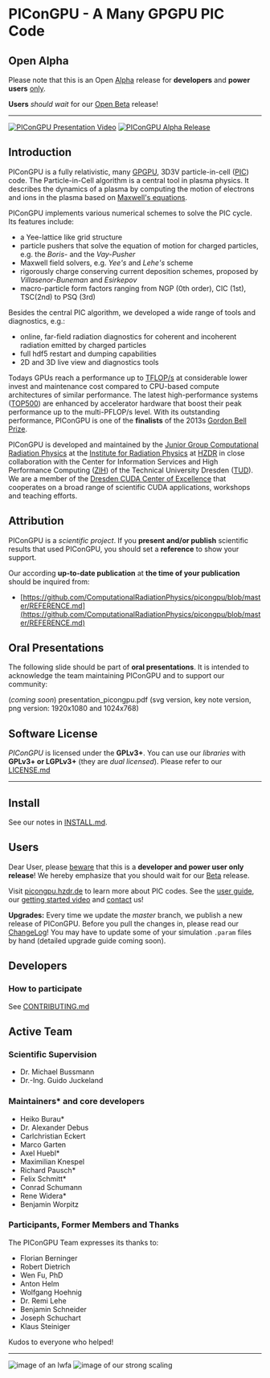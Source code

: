 PIConGPU - A Many GPGPU PIC Code
================================================================

Open Alpha
----------

Please note that this is an Open
[Alpha](https://en.wikipedia.org/wiki/Software_release_life_cycle#Alpha)
release for **developers** and **power users** [only](#users).

**Users** *should wait* for our 
[Open Beta](https://github.com/ComputationalRadiationPhysics/picongpu/milestones)
release!

********************************************************************************

[![PIConGPU Presentation Video](http://img.youtube.com/vi/nwZuG-XtUDE/0.jpg)](http://www.youtube.com/watch?v=nwZuG-XtUDE)
[![PIConGPU Alpha Release](doc/logo/pic_logo_vert_180x360_alpha.png)](http://www.youtube.com/watch?v=nwZuG-XtUDE)

Introduction
------------

PIConGPU is a fully relativistic, many
[GPGPU](http://en.wikipedia.org/wiki/Graphics_processing_unit),
3D3V particle-in-cell ([PIC](http://en.wikipedia.org/wiki/Particle-in-cell))
code. The Particle-in-Cell algorithm is a central tool in plasma physics.
It describes the dynamics of a plasma by computing the motion of
electrons and ions in the plasma based on
[Maxwell's equations](http://en.wikipedia.org/wiki/Maxwell%27s_equations).

PIConGPU implements various numerical schemes to solve the PIC cycle.
Its features include:
- a Yee-lattice like grid structure
- particle pushers that solve the equation of motion for
charged particles, e.g. the *Boris-* and the *Vay-Pusher*
- Maxwell field solvers, e.g. *Yee's* and *Lehe's* scheme
- rigorously charge conserving current deposition schemes, proposed by
*Villasenor-Buneman* and *Esirkepov*
- macro-particle form factors ranging from NGP (0th order), CIC (1st), TSC(2nd)
  to PSQ (3rd)

Besides the central PIC algorithm, we developed a wide range of tools and diagnostics, e.g.:
- online, far-field radiation diagnostics for coherent and incoherent radiation
  emitted by charged particles
- full hdf5 restart and dumping capabilities
- 2D and 3D live view and diagnostics tools

Todays GPUs reach a performance up to
[TFLOP/s](http://en.wikipedia.org/wiki/FLOPS)
at considerable lower invest and maintenance cost compared to CPU-based compute
architectures of similar performance. The latest high-performance systems
([TOP500](http://www.top500.org/)) are enhanced by accelerator hardware that
boost their peak performance up to the multi-PFLOP/s level. With its
outstanding performance, PIConGPU is one of the **finalists** of the 2013s
[Gordon Bell Prize](http://sc13.supercomputing.org/content/acm-gordon-bell-prize).

PIConGPU is developed and maintained by the
[Junior Group Computational Radiation Physics](http://www.hzdr.de/db/Cms?pNid=132&pOid=30354)
at the [Institute for Radiation Physics](http://www.hzdr.de/db/Cms?pNid=132)
at [HZDR](http://www.hzdr.de/) in close collaboration with the Center
for Information Services and High Performance Computing
([ZIH](http://tu-dresden.de/die_tu_dresden/zentrale_einrichtungen/zih)) of the
Technical University Dresden ([TUD](http://www.tu-dresden.de)). We are a
member of the [Dresden CUDA Center of Excellence](http://ccoe-dresden.de/) that
cooperates on a broad range of scientific CUDA applications, workshops and
teaching efforts.

Attribution
-----------

PIConGPU is a *scientific project*. If you **present and/or publish** scientific
results that used PIConGPU, you should set a **reference** to show your support.

Our according **up-to-date publication** at **the time of your publication**
should be inquired from:
- [https://github.com/ComputationalRadiationPhysics/picongpu/blob/master/REFERENCE.md](https://github.com/ComputationalRadiationPhysics/picongpu/blob/master/REFERENCE.md)


Oral Presentations
------------------

The following slide should be part of **oral presentations**. It is intended to
acknowledge the team maintaining PIConGPU and to support our community:

(*coming soon*) presentation_picongpu.pdf
(svg version, key note version, png version: 1920x1080 and 1024x768)

Software License
----------------

*PIConGPU* is licensed under the **GPLv3+**. You can use our *libraries* with
**GPLv3+ or LGPLv3+** (they are *dual licensed*).
Please refer to our [LICENSE.md](LICENSE.md)

********************************************************************************

Install
-------

See our notes in [INSTALL.md](doc/INSTALL.md).

Users
-----

Dear User, please [beware](#open-alpha) that this is a **developer and
power user only release**! We hereby emphasize that you should wait for our
[Beta](https://github.com/ComputationalRadiationPhysics/picongpu/milestones)
release.

Visit [picongpu.hzdr.de](http://picongpu.hzdr.de) to learn more about PIC
codes. See the [user guide](https://github.com/ComputationalRadiationPhysics/picongpu/wiki), 
our [getting started video](http://www.youtube.com/watch?v=7ybsD8G4Rsk) and
[contact](http://www.hzdr.de/db/Cms?pNid=132&pOid=30354) us!

**Upgrades:** Every time we update the *master* branch, we publish a new release
of PIConGPU. Before you pull the changes in, please read our [ChangeLog](CHANGELOG.md)!
You may have to update some of your simulation `.param` files by hand
(detailed upgrade guide coming soon).

Developers
----------

### How to participate

See [CONTRIBUTING.md](CONTRIBUTING.md)

Active Team
-----------

### Scientific Supervision

- Dr. Michael Bussmann
- Dr.-Ing. Guido Juckeland

### Maintainers* and core developers

- Heiko Burau*
- Dr. Alexander Debus
- Carlchristian Eckert
- Marco Garten
- Axel Huebl*
- Maximilian Knespel
- Richard Pausch*
- Felix Schmitt*
- Conrad Schumann
- Rene Widera*
- Benjamin Worpitz

### Participants, Former Members and Thanks

The PIConGPU Team expresses its thanks to:

- Florian Berninger
- Robert Dietrich
- Wen Fu, PhD
- Anton Helm
- Wolfgang Hoehnig
- Dr. Remi Lehe
- Benjamin Schneider
- Joseph Schuchart
- Klaus Steiniger

Kudos to everyone who helped!

********************************************************************************

![image of an lwfa](doc/images/lwfa_grey.png "LWFA")
![image of our strong scaling](doc/images/StrongScalingPIConGPU_log.png "Strong Scaling")
